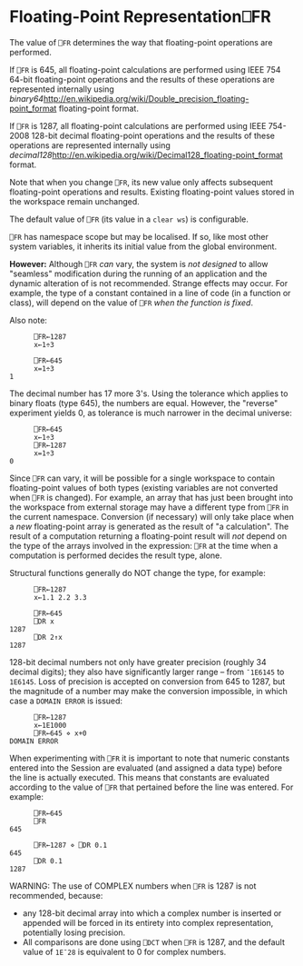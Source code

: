




<h1 class="heading"><span class="name">Floating-Point Representation</span><span class="command">⎕FR</span></h1>

The value of `⎕FR` determines the way that floating-point operations are performed.


If `⎕FR` is 645, all floating-point calculations are performed using IEEE 754 64-bit floating-point operations and the results of these operations are represented internally using *binary64*http://en.wikipedia.org/wiki/Double_precision_floating-point_format floating-point format.


If `⎕FR` is 1287, all floating-point calculations are performed using IEEE 754-2008 128-bit decimal floating-point operations and the results of these operations are represented internally using *decimal128*http://en.wikipedia.org/wiki/Decimal128_floating-point_format format.



Note that when you change `⎕FR`, its new value only affects subsequent floating-point operations and results. Existing floating-point values stored in the workspace remain unchanged.


The default value of `⎕FR` (its value in a `clear ws`) is configurable.


`⎕FR`  has namespace scope but may be localised. If so, like most other system variables, it inherits its initial value from the global environment.


**However:** Although `⎕FR` *can* vary, the system is *not designed* to allow "seamless" modification during the running of an application and the dynamic alteration of is not recommended.  Strange effects may occur. For example, the type of a constant contained in a line of code (in a function or class), will depend on the value of `⎕FR` *when the function is fixed*.



Also note:
```apl
      ⎕FR←1287
      x←1÷3
      
      ⎕FR←645
      x=1÷3
1
```




The decimal number has 17 more 3's. Using the tolerance which applies to binary floats (type 645), the numbers are equal. However, the "reverse" experiment yields 0, as tolerance is much narrower in the decimal universe:
```apl
      ⎕FR←645
      x←1÷3
      ⎕FR←1287
      x=1÷3
0
```



Since `⎕FR` can vary, it will be possible for a single workspace to contain floating-point values of both types (existing variables are not converted when `⎕FR` is changed). For example, an array that has just been brought into the workspace from external storage may have a different type from `⎕FR` in the current namespace. Conversion (if necessary) will only take place when a *new* floating-point array is generated as the result of "a calculation". The result of a computation returning a floating-point result will *not* depend on the type of the arrays involved in the expression: `⎕FR` at the time when a computation is performed decides the result type, alone.



Structural functions generally do NOT change the type, for example:
```apl
      ⎕FR←1287
      x←1.1 2.2 3.3
      
      ⎕FR←645
      ⎕DR x
1287
      ⎕DR 2↑x
1287
```




128-bit decimal numbers not only have greater precision (roughly 34 decimal digits); they also have significantly larger range – from `¯1E6145` to `1E6145`. Loss of precision is accepted on conversion from 645 to 1287, but the magnitude of a number may make the conversion impossible, in which case a `DOMAIN ERROR` is issued:
```apl
      ⎕FR←1287
      x←1E1000
      ⎕FR←645 ⋄ x+0
DOMAIN ERROR
```




When experimenting with `⎕FR` it is important to note that numeric constants entered into the Session are evaluated (and assigned a data type) before the line is actually executed. This means that constants are evaluated according to the value of `⎕FR` that pertained before the line was entered. For example:
```apl
      ⎕FR←645
      ⎕FR
645
 
      ⎕FR←1287 ⋄ ⎕DR 0.1
645
      ⎕DR 0.1
1287
```




WARNING: The use of COMPLEX numbers when `⎕FR` is 1287 is not recommended, because:

- any 128-bit decimal array into which a complex number is inserted or appended will be forced in its entirety into complex representation, potentially losing precision.
- All comparisons are done using `⎕DCT` when `⎕FR` is 1287, and the default value of `1E¯28` is equivalent to 0 for complex numbers.


